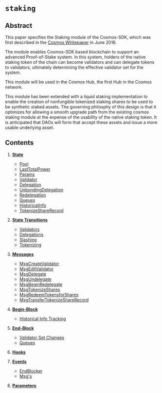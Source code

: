 <!--
order: 0
title: Staking Overview
parent:
  title: "staking"
-->

# `staking`

## Abstract

This paper specifies the Staking module of the Cosmos-SDK, which was first
described in the [Cosmos Whitepaper](https://cosmos.network/about/whitepaper)
in June 2016.

The module enables Cosmos-SDK based blockchain to support an advanced
Proof-of-Stake system. In this system, holders of the native staking token of
the chain can become validators and can delegate tokens to validators,
ultimately determining the effective validator set for the system.

This module will be used in the Cosmos Hub, the first Hub in the Cosmos
network.

This module has been extended with a liquid staking implementation to enable the creation of nonfungible tokenized staking shares to be used to be synthetic staked assets. The governing philosphy of this design is that it optimizes for allowing a smooth upgrade path from the existing cosmos staking module at the expense of the usability of the native staking token. It is anticipated that DAOs will form that accept these assets and issue a more usable underlying asset. 

## Contents

1. **[State](01_state.md)**
   - [Pool](01_state.md#pool)
   - [LastTotalPower](01_state.md#lasttotalpower)
   - [Params](01_state.md#params)
   - [Validator](01_state.md#validator)
   - [Delegation](01_state.md#delegation)
   - [UnbondingDelegation](01_state.md#unbondingdelegation)
   - [Redelegation](01_state.md#redelegation)
   - [Queues](01_state.md#queues)
   - [HistoricalInfo](01_state.md#historicalinfo)
   - [TokenizeShareRecord](01_state.md#tokenizesharerecord)
2. **[State Transitions](02_state_transitions.md)**
   - [Validators](02_state_transitions.md#validators)
   - [Delegations](02_state_transitions.md#delegations)
   - [Slashing](02_state_transitions.md#slashing)
   - [Tokenizing](02_state_transitions.md#tokenizing)
3. **[Messages](03_messages.md)**

   - [MsgCreateValidator](03_messages.md#msgcreatevalidator)
   - [MsgEditValidator](03_messages.md#msgeditvalidator)
   - [MsgDelegate](03_messages.md#msgdelegate)
   - [MsgUndelegate](03_messages.md#msgundelegate)
   - [MsgBeginRedelegate](03_messages.md#msgbeginredelegate)
   - [MsgTokenizeShares](03_messages.md#msgtokenizeshares)
   - [MsgRedeemTokensforShares](03_messages.md#msgredeemtokensforshares)
   - [MsgTransferTokenizeShareRecord](03_messages.md#msgtransfertokenizesharerecord)

4. **[Begin-Block](04_begin_block.md)**
   - [Historical Info Tracking](04_begin_block.md#historical-info-tracking)
5. **[End-Block](05_end_block.md)**
   - [Validator Set Changes](05_end_block.md#validator-set-changes)
   - [Queues](05_end_block.md#queues-)
6. **[Hooks](06_hooks.md)**
7. **[Events](07_events.md)**
   - [EndBlocker](07_events.md#endblocker)
   - [Msg's](07_events.md#msg's)
8. **[Parameters](08_params.md)**
